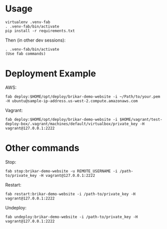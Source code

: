 
# Usage

```
virtualenv .venv-fab
. .venv-fab/bin/activate
pip install -r requirements.txt
```

Then (in other dev sessions):

```
. .venv-fab/bin/activate
(Use fab commands)
```

# Deployment Example

AWS:

```
fab deploy:$HOME/opt/deploy/brikar-demo-website -i ~/Path/to/your.pem -H ubuntu@sample-ip-address.us-west-2.compute.amazonaws.com
```

Vagrant:

```
fab deploy:$HOME/opt/deploy/brikar-demo-website -i $HOME/vagrant/test-deploy-box/.vagrant/machines/default/virtualbox/private_key -H vagrant@127.0.0.1:2222
```

# Other commands

Stop:

```
fab stop:brikar-demo-website -u REMOTE_USERNAME -i /path-to/private_key -H vagrant@127.0.0.1:2222
```

Restart:

```
fab restart:brikar-demo-website -i /path-to/private_key -H vagrant@127.0.0.1:2222
```

Undeploy:

```
fab undeploy:brikar-demo-website -i /path-to/private_key -H vagrant@127.0.0.1:2222
```


